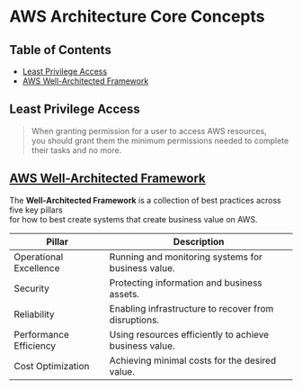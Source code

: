 # AWS Architecture Core Concepts

## Table of Contents

<!-- START doctoc generated TOC please keep comment here to allow auto update -->
<!-- DON'T EDIT THIS SECTION, INSTEAD RE-RUN doctoc TO UPDATE -->

- [Least Privilege Access](#least-privilege-access)
- [AWS Well-Architected Framework](#aws-well-architected-framework)

<!-- END doctoc generated TOC please keep comment here to allow auto update -->

## Least Privilege Access

> When granting permission for a user to access AWS resources,
> <br />you should grant them the minimum permissions needed
> to complete their tasks and no more.

## [AWS Well-Architected Framework](https://aws.amazon.com/architecture/well-architected)

The **Well-Architected Framework** is a collection of best practices across five key pillars
<br />for how to best create systems that create business value on AWS.

| **Pillar**             | **Description**                                        |
| ---------------------- | ------------------------------------------------------ |
| Operational Excellence | Running and monitoring systems for business value.     |
| Security               | Protecting information and business assets.            |
| Reliability            | Enabling infrastructure to recover from disruptions.   |
| Performance Efficiency | Using resources efficiently to achieve business value. |
| Cost Optimization      | Achieving minimal costs for the desired value.         |
